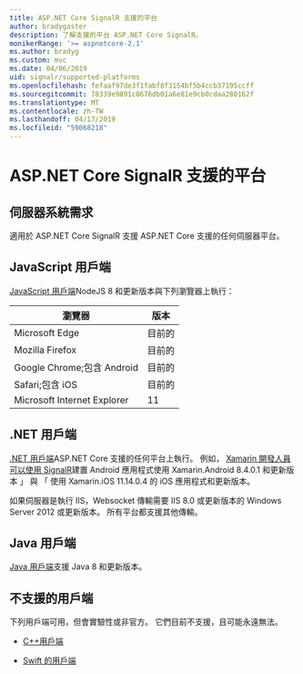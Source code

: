 ```yaml
---
title: ASP.NET Core SignalR 支援的平台
author: bradygaster
description: 了解支援的平台 ASP.NET Core SignalR。
monikerRange: '>= aspnetcore-2.1'
ms.author: bradyg
ms.custom: mvc
ms.date: 04/06/2019
uid: signalr/supported-platforms
ms.openlocfilehash: fefaaf97de3f1fabf8f3154bf5b4ccb37195ccff
ms.sourcegitcommit: 78339e9891c8676db01a6e81e9cb0cdaa280162f
ms.translationtype: MT
ms.contentlocale: zh-TW
ms.lasthandoff: 04/17/2019
ms.locfileid: "59068218"
---
```

# <a name="aspnet-core-signalr-supported-platforms"></a>ASP.NET Core SignalR 支援的平台

## <a name="server-system-requirements"></a>伺服器系統需求

適用於 ASP.NET Core SignalR 支援 ASP.NET Core 支援的任何伺服器平台。

## <a name="javascript-client"></a>JavaScript 用戶端

[JavaScript 用戶端](https://www.npmjs.com/package/@aspnet/signalr)NodeJS 8 和更新版本與下列瀏覽器上執行：

| 瀏覽器                         | 版本 |
| ------------------------------- | ------- |
| Microsoft Edge                  | 目前的 |
| Mozilla Firefox                 | 目前的 |
| Google Chrome;包含 Android | 目前的 |
| Safari;包含 iOS            | 目前的 |
| Microsoft Internet Explorer     | 11      |
 
## <a name="net-client"></a>.NET 用戶端

[.NET 用戶端](https://www.nuget.org/packages/Microsoft.AspNetCore.SignalR/)ASP.NET Core 支援的任何平台上執行。 例如， [Xamarin 開發人員可以使用 SignalR](https://github.com/aspnet/Announcements/issues/305)建置 Android 應用程式使用 Xamarin.Android 8.4.0.1 和更新版本 」 與 「 使用 Xamarin.iOS 11.14.0.4 的 iOS 應用程式和更新版本。

如果伺服器是執行 IIS，Websocket 傳輸需要 IIS 8.0 或更新版本的 Windows Server 2012 或更新版本。 所有平台都支援其他傳輸。

## <a name="java-client"></a>Java 用戶端

[Java 用戶端](https://search.maven.org/artifact/com.microsoft.aspnet/signalr)支援 Java 8 和更新版本。

## <a name="unsupported-clients"></a>不支援的用戶端

下列用戶端可用，但會實驗性或非官方。 它們目前不支援，且可能永遠無法。

* [C++用戶端](https://github.com/aspnet/SignalR/tree/master/clients/cpp)

* [Swift 的用戶端](https://github.com/moozzyk/SignalR-Client-Swift)
